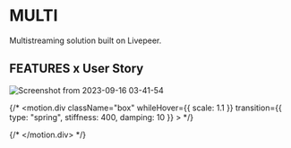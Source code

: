 # MULTI
Multistreaming  solution built on Livepeer. 

## FEATURES x User Story


![Screenshot from 2023-09-16 03-41-54](https://github.com/Digital-Artifacts/MULTI/assets/66562380/c7b4adbc-3b5f-480b-9d08-b3488c718902)

{/* <motion.div
          className="box"
          whileHover={{ scale: 1.1 }}
          transition={{ type: "spring", stiffness: 400, damping: 10 }}
          > */}
          
{/* </motion.div> */}